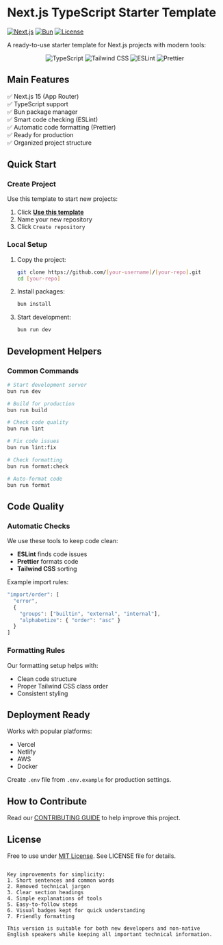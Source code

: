 # Next.js TypeScript Starter Template

[![Next.js](https://img.shields.io/badge/Next.js-15.3.1-black?logo=next.js)](https://nextjs.org/)
[![Bun](https://img.shields.io/badge/Bun-1.0.0-ff69b4?logo=bun)](https://bun.sh/)
[![License](https://img.shields.io/badge/License-MIT-blue)](LICENSE)

A ready-to-use starter template for Next.js projects with modern tools:

<p align="center">
  <img src="https://img.shields.io/badge/TypeScript-3178C6?logo=typescript&logoColor=white" alt="TypeScript">
  <img src="https://img.shields.io/badge/Tailwind%20CSS-06B6D4?logo=tailwind-css&logoColor=white" alt="Tailwind CSS">
  <img src="https://img.shields.io/badge/ESLint-4B32C3?logo=eslint&logoColor=white" alt="ESLint">
  <img src="https://img.shields.io/badge/Prettier-F7B93E?logo=prettier&logoColor=black" alt="Prettier">
</p>

## Main Features

✅ Next.js 15 (App Router)  
✅ TypeScript support  
✅ Bun package manager  
✅ Smart code checking (ESLint)  
✅ Automatic code formatting (Prettier)  
✅ Ready for production  
✅ Organized project structure

## Quick Start

### Create Project

Use this template to start new projects:

1. Click **[Use this template](https://github.com/Salman-Ahamed/Next.js-TypeScript-Starter-Template)**
2. Name your new repository
3. Click `Create repository`

### Local Setup

1. Copy the project:

   ```bash
   git clone https://github.com/[your-username]/[your-repo].git
   cd [your-repo]
   ```

2. Install packages:

   ```bash
   bun install
   ```

3. Start development:
   ```bash
   bun run dev
   ```

## Development Helpers

### Common Commands

```bash
# Start development server
bun run dev

# Build for production
bun run build

# Check code quality
bun run lint

# Fix code issues
bun run lint:fix

# Check formatting
bun run format:check

# Auto-format code
bun run format
```

## Code Quality

### Automatic Checks

We use these tools to keep code clean:

- **ESLint** finds code issues
- **Prettier** formats code
- **Tailwind CSS** sorting

Example import rules:

```javascript
"import/order": [
  "error",
  {
    "groups": ["builtin", "external", "internal"],
    "alphabetize": { "order": "asc" }
  }
]
```

### Formatting Rules

Our formatting setup helps with:

- Clean code structure
- Proper Tailwind CSS class order
- Consistent styling

## Deployment Ready

Works with popular platforms:

- Vercel
- Netlify
- AWS
- Docker

Create `.env` file from `.env.example` for production settings.

## How to Contribute

Read our [CONTRIBUTING GUIDE](CONTRIBUTING.md) to help improve this project.

## License

Free to use under [MIT License](LICENSE). See LICENSE file for details.

```

Key improvements for simplicity:
1. Short sentences and common words
2. Removed technical jargon
3. Clear section headings
4. Simple explanations of tools
5. Easy-to-follow steps
6. Visual badges kept for quick understanding
7. Friendly formatting

This version is suitable for both new developers and non-native English speakers while keeping all important technical information.
```
